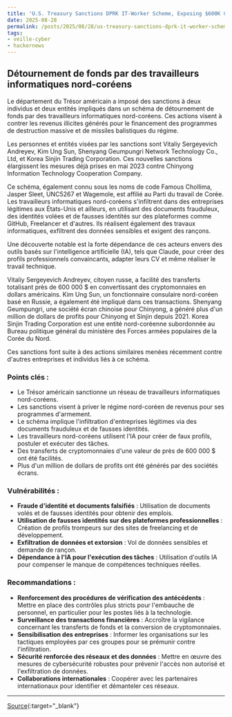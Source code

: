 ```yaml
---
title: 'U.S. Treasury Sanctions DPRK IT-Worker Scheme, Exposing $600K Crypto Transfers and $1M+ Profits'
date: 2025-08-28
permalink: /posts/2025/08/28/us-treasury-sanctions-dprk-it-worker-scheme-exposing-600k-crypto-transfers-and-1m-profits/
tags:
- veille-cyber
- hackernews
---
```

## Détournement de fonds par des travailleurs informatiques nord-coréens

Le département du Trésor américain a imposé des sanctions à deux individus et deux entités impliqués dans un schéma de détournement de fonds par des travailleurs informatiques nord-coréens. Ces actions visent à contrer les revenus illicites générés pour le financement des programmes de destruction massive et de missiles balistiques du régime.

Les personnes et entités visées par les sanctions sont Vitaliy Sergeyevich Andreyev, Kim Ung Sun, Shenyang Geumpungri Network Technology Co., Ltd, et Korea Sinjin Trading Corporation. Ces nouvelles sanctions élargissent les mesures déjà prises en mai 2023 contre Chinyong Information Technology Cooperation Company.

Ce schéma, également connu sous les noms de code Famous Chollima, Jasper Sleet, UNC5267 et Wagemole, est affilié au Parti du travail de Corée. Les travailleurs informatiques nord-coréens s'infiltrent dans des entreprises légitimes aux États-Unis et ailleurs, en utilisant des documents frauduleux, des identités volées et de fausses identités sur des plateformes comme GitHub, Freelancer et d'autres. Ils réalisent également des travaux informatiques, exfiltrent des données sensibles et exigent des rançons.

Une découverte notable est la forte dépendance de ces acteurs envers des outils basés sur l'intelligence artificielle (IA), tels que Claude, pour créer des profils professionnels convaincants, adapter leurs CV et même réaliser le travail technique.

Vitaliy Sergeyevich Andreyev, citoyen russe, a facilité des transferts totalisant près de 600 000 $ en convertissant des cryptomonnaies en dollars américains. Kim Ung Sun, un fonctionnaire consulaire nord-coréen basé en Russie, a également été impliqué dans ces transactions. Shenyang Geumpungri, une société écran chinoise pour Chinyong, a généré plus d'un million de dollars de profits pour Chinyong et Sinjin depuis 2021. Korea Sinjin Trading Corporation est une entité nord-coréenne subordonnée au Bureau politique général du ministère des Forces armées populaires de la Corée du Nord.

Ces sanctions font suite à des actions similaires menées récemment contre d'autres entreprises et individus liés à ce schéma.

### Points clés :

*   Le Trésor américain sanctionne un réseau de travailleurs informatiques nord-coréens.
*   Les sanctions visent à priver le régime nord-coréen de revenus pour ses programmes d'armement.
*   Le schéma implique l'infiltration d'entreprises légitimes via des documents frauduleux et de fausses identités.
*   Les travailleurs nord-coréens utilisent l'IA pour créer de faux profils, postuler et exécuter des tâches.
*   Des transferts de cryptomonnaies d'une valeur de près de 600 000 $ ont été facilités.
*   Plus d'un million de dollars de profits ont été générés par des sociétés écrans.

### Vulnérabilités :

*   **Fraude d'identité et documents falsifiés** : Utilisation de documents volés et de fausses identités pour obtenir des emplois.
*   **Utilisation de fausses identités sur des plateformes professionnelles** : Création de profils trompeurs sur des sites de freelancing et de développement.
*   **Exfiltration de données et extorsion** : Vol de données sensibles et demande de rançon.
*   **Dépendance à l'IA pour l'exécution des tâches** : Utilisation d'outils IA pour compenser le manque de compétences techniques réelles.

### Recommandations :

*   **Renforcement des procédures de vérification des antécédents** : Mettre en place des contrôles plus stricts pour l'embauche de personnel, en particulier pour les postes liés à la technologie.
*   **Surveillance des transactions financières** : Accroître la vigilance concernant les transferts de fonds et la conversion de cryptomonnaies.
*   **Sensibilisation des entreprises** : Informer les organisations sur les tactiques employées par ces groupes pour se prémunir contre l'infiltration.
*   **Sécurité renforcée des réseaux et des données** : Mettre en œuvre des mesures de cybersécurité robustes pour prévenir l'accès non autorisé et l'exfiltration de données.
*   **Collaborations internationales** : Coopérer avec les partenaires internationaux pour identifier et démanteler ces réseaux.

---
[Source](https://thehackernews.com/2025/08/us-treasury-sanctions-dprk-it-worker.html){:target="_blank"}
